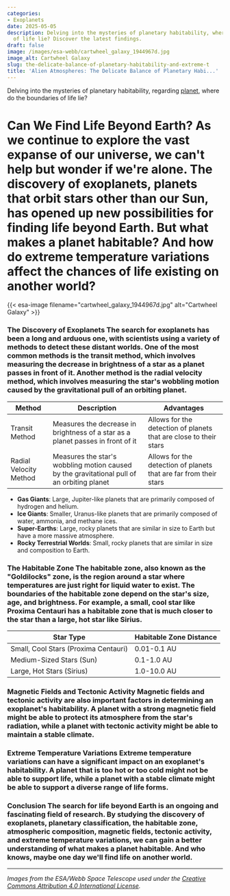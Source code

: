 ```yaml
---
categories:
- Exoplanets
date: 2025-05-05
description: Delving into the mysteries of planetary habitability, where do the boundaries
  of life lie? Discover the latest findings.
draft: false
image: /images/esa-webb/cartwheel_galaxy_1944967d.jpg
image_alt: Cartwheel Galaxy
slug: the-delicate-balance-of-planetary-habitability-and-extreme-t
title: 'Alien Atmospheres: The Delicate Balance of Planetary Habi...'
---
```


Delving into the mysteries of planetary habitability, regarding [planet](/blog/exoplanets-in-the-[habitable](/blog/deciphering-the-mysteries-of-exoplanets-in-habitable-zones)-zone-a-new-era-in-the-search-for/), where do the boundaries of life lie?

# Can We Find Life Beyond Earth? As we continue to explore the vast expanse of our universe, we can't help but wonder if we're alone. The discovery of exoplanets, planets that orbit stars other than our Sun, has opened up new possibilities for finding life beyond Earth. But what makes a planet habitable? And how do extreme temperature variations affect the chances of life existing on another world?
{{< esa-image filename="cartwheel_galaxy_1944967d.jpg" alt="Cartwheel Galaxy" >}}



 ### The Discovery of Exoplanets The search for exoplanets has been a long and arduous one, with scientists using a variety of methods to detect these distant worlds. One of the most common methods is the transit method, which involves measuring the decrease in brightness of a star as a planet passes in front of it. Another method is the radial velocity method, which involves measuring the star's wobbling motion caused by the gravitational pull of an orbiting planet.

 | Method | Description | Advantages |
| --- | --- | --- |
| Transit Method | Measures the decrease in brightness of a star as a planet passes in front of it | Allows for the detection of planets that are close to their stars |
| Radial Velocity Method | Measures the star's wobbling motion caused by the gravitational pull of an orbiting planet | Allows for the detection of planets that are far from their stars | ### Planetary Classification [exoplanets](/blog/the-cosmic-dance-of-exoplanets-and-habitable-zones) come in a variety of sizes and types, ranging from small, rocky worlds to large, gas giants. The classification of exoplanets is based on their size, composition, and temperature. Some of the most common types of exoplanets include:

  -  **Gas Giants**: Large, Jupiter-like planets that are primarily composed of hydrogen and helium.
 -  **Ice Giants**: Smaller, Uranus-like planets that are primarily composed of water, ammonia, and methane ices.
 -  **Super-Earths**: Large, rocky planets that are similar in size to Earth but have a more massive atmosphere.
 -  **Rocky Terrestrial Worlds**: Small, rocky planets that are similar in size and composition to Earth.
  ### The Habitable Zone The habitable zone, also known as the "Goldilocks" zone, is the region around a star where temperatures are just right for liquid water to exist. The boundaries of the habitable zone depend on the star's size, age, and brightness. For example, a small, cool star like Proxima Centauri has a habitable zone that is much closer to the star than a large, hot star like Sirius.

 | Star Type | Habitable Zone Distance |
| --- | --- |
| Small, Cool Stars (Proxima Centauri) | 0.01-0.1 AU |
| Medium-Sized Stars (Sun) | 0.1-1.0 AU |
| Large, Hot Stars (Sirius) | 1.0-10.0 AU | ### Atmospheric Composition The atmospheric composition of an exoplanet is a critical factor in determining its habitability. A planet with a thick atmosphere that is rich in oxygen and nitrogen might be able to support life, while a planet with a thin atmosphere that is mostly carbon dioxide might not. The James Webb Space Telescope is a powerful tool for studying the atmospheres of exoplanets, allowing scientists to detect signs of water vapor, carbon dioxide, and other potential biosignatures.

 ### Magnetic Fields and Tectonic Activity Magnetic fields and tectonic activity are also important factors in determining an exoplanet's habitability. A planet with a strong magnetic field might be able to protect its atmosphere from the star's radiation, while a planet with tectonic activity might be able to maintain a stable climate.

 ### Extreme Temperature Variations Extreme temperature variations can have a significant impact on an exoplanet's habitability. A planet that is too hot or too cold might not be able to support life, while a planet with a stable climate might be able to support a diverse range of life forms.

 ### Conclusion The search for life beyond Earth is an ongoing and fascinating field of research. By studying the discovery of exoplanets, planetary classification, the habitable zone, atmospheric composition, magnetic fields, tectonic activity, and extreme temperature variations, we can gain a better understanding of what makes a planet habitable. And who knows, maybe one day we'll find life on another world.

---

*Images from the ESA/Webb Space Telescope used under the [Creative Commons Attribution 4.0 International License](https://creativecommons.org/licenses/by/4.0).*